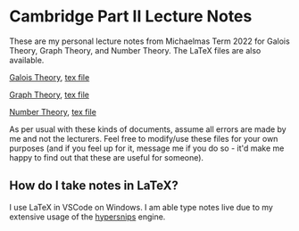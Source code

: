 # Cambridge Part II Lecture Notes

These are my personal lecture notes from Michaelmas Term 2022 for Galois Theory, Graph Theory, and Number Theory. The LaTeX files are also available.

[Galois Theory](https://github.com/Darghy/Cambridge-Part-II-Lecture-Notes/blob/main/II%20Galois%20Theory/Galois_Theory.pdf), [tex file](https://github.com/Darghy/Cambridge-Part-II-Lecture-Notes/blob/main/II%20Galois%20Theory/Galois_Theory.tex)

[Graph Theory](https://github.com/Darghy/Cambridge-Part-II-Lecture-Notes/blob/main/II%20Graph%20Theory/Graph_Theory.pdf), [tex file](https://github.com/Darghy/Cambridge-Part-II-Lecture-Notes/blob/main/II%20Graph%20Theory/Graph_Theory.tex)

[Number Theory](https://github.com/Darghy/Cambridge-Part-II-Lecture-Notes/blob/main/II%20Number%20Theory/Number_Theory.pdf), [tex file](https://github.com/Darghy/Cambridge-Part-II-Lecture-Notes/blob/main/II%20Number%20Theory/Number_Theory.tex)

As per usual with these kinds of documents, assume all errors are made by me and not the lecturers. Feel free to modify/use these files for your own purposes (and if you feel up for it, message me if you do so - it'd make me happy to find out that these are useful for someone).

## How do I take notes in LaTeX?

I use LaTeX in VSCode on Windows. I am able type notes live due to my extensive usage of the [hypersnips](https://marketplace.visualstudio.com/items?itemName=draivin.hsnips) engine.
